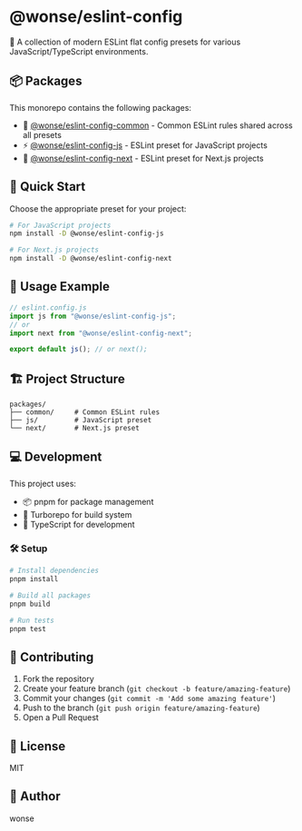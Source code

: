 # @wonse/eslint-config

🎯 A collection of modern ESLint flat config presets for various JavaScript/TypeScript environments.

## 📦 Packages

This monorepo contains the following packages:

- 🔧 [@wonse/eslint-config-common](./packages/common) - Common ESLint rules shared across all presets
- ⚡️ [@wonse/eslint-config-js](./packages/js) - ESLint preset for JavaScript projects
- 🚀 [@wonse/eslint-config-next](./packages/next) - ESLint preset for Next.js projects

## 🚀 Quick Start

Choose the appropriate preset for your project:

```bash
# For JavaScript projects
npm install -D @wonse/eslint-config-js

# For Next.js projects
npm install -D @wonse/eslint-config-next
```

## 📝 Usage Example

```javascript
// eslint.config.js
import js from "@wonse/eslint-config-js";
// or
import next from "@wonse/eslint-config-next";

export default js(); // or next();
```

## 🏗 Project Structure

```
packages/
├── common/     # Common ESLint rules
├── js/         # JavaScript preset
└── next/       # Next.js preset
```

## 💻 Development

This project uses:

- 📦 pnpm for package management
- 🏃 Turborepo for build system
- 📘 TypeScript for development

### 🛠 Setup

```bash
# Install dependencies
pnpm install

# Build all packages
pnpm build

# Run tests
pnpm test
```

## 🤝 Contributing

1. Fork the repository
2. Create your feature branch (`git checkout -b feature/amazing-feature`)
3. Commit your changes (`git commit -m 'Add some amazing feature'`)
4. Push to the branch (`git push origin feature/amazing-feature`)
5. Open a Pull Request

## 📄 License

MIT

## 👤 Author

wonse
